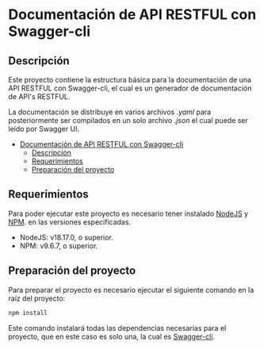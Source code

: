 # Documentación de API RESTFUL con Swagger-cli

## Descripción
Este proyecto contiene la estructura básica para la documentación de una API RESTFUL con Swagger-cli, el cual es un generador de documentación de API's RESTFUL.

La documentación se distribuye en varios archivos .*yaml* para posteriormente ser compilados en un solo archivo .*json* el cual puede ser leído por Swagger UI.

- [Documentación de API RESTFUL con Swagger-cli](#documentación-de-api-restful-con-swagger-cli)
  - [Descripción](#descripción)
  - [Requerimientos](#requerimientos)
  - [Preparación del proyecto](#preparación-del-proyecto)

## Requerimientos
Para poder ejecutar este proyecto es necesario tener instalado [NodeJS](https://nodejs.org/es/) y [NPM](https://www.npmjs.com/). en las versiones especificadas.

- NodeJS: v18.17.0, o superior.
- NPM: v9.6.7, o superior.

## Preparación del proyecto
Para preparar el proyecto es necesario ejecutar el siguiente comando en la raíz del proyecto:

```bash
npm install
```
Este comando instalará todas las dependencias necesarias para el proyecto, que en este caso es solo una, la cual es [Swagger-cli](https://www.npmjs.com/package/swagger-cli).
